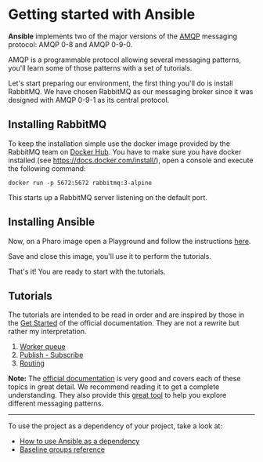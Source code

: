 # Getting started with Ansible

**Ansible** implements two of the major versions of the [AMQP](http://www.amqp.org)
 messaging protocol: AMQP 0-8 and AMQP 0-9-0.

AMQP is a programmable protocol allowing several messaging patterns, you'll
 learn some of those patterns with a set of tutorials.

Let's start preparing our environment, the first thing you'll do is install RabbitMQ.
 We have chosen RabbitMQ as our messaging broker since it was designed with
 AMQP 0-9-1 as its central protocol.

## Installing RabbitMQ

To keep the installation simple use the docker image provided by the RabbitMQ team
 on [Docker Hub](https://hub.docker.com/_/rabbitmq). You have to make sure you have
 docker installed (see <https://docs.docker.com/install/>), open a console and execute
 the following command:

`docker run -p 5672:5672 rabbitmq:3-alpine`

This starts up a RabbitMQ server listening on the default port.

## Installing Ansible

Now, on a Pharo image open a Playground and follow the instructions [here](how-to/how-to-load-in-pharo.md).

Save and close this image, you'll use it to perform the tutorials.

That's it! You are ready to start with the tutorials.

## Tutorials

The tutorials are intended to be read in order and are inspired by those in the
[Get Started](https://www.rabbitmq.com/getstarted.html) of the official documentation.
They are not a rewrite but rather my interpretation.

1. [Worker queue](tutorials/WorkerQueue.md)
2. [Publish - Subscribe](tutorials/PublishSubscribe.md)
3. [Routing](tutorials/Routing.md)

**Note:** The [official documentation](https://www.rabbitmq.com/documentation.html)
 is very good and covers each of these topics in great detail. We recommend
 reading it to get a complete understanding. They also provide this [great tool](http://tryrabbitmq.com)
 to help you explore different messaging patterns.

 ---

To use the project as a dependency of your project, take a look at:

- [How to use Ansible as a dependency](how-to/how-to-use-as-dependency-in-pharo.md)
- [Baseline groups reference](reference/Baseline-groups.md)

